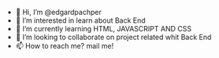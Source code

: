 - 👋 Hi, I’m @edgardpachper
- 👀 I’m interested in learn about Back End
- 🌱 I’m currently learning HTML, JAVASCRIPT AND CSS
- 💞️ I’m looking to collaborate on project related whit Back End
- 📫 How to reach me? mail me!

<!---
edgardpachper/edgardpachper is a ✨ special ✨ repository because its `README.md` (this file) appears on your GitHub profile.
You can click the Preview link to take a look at your changes.
--->
